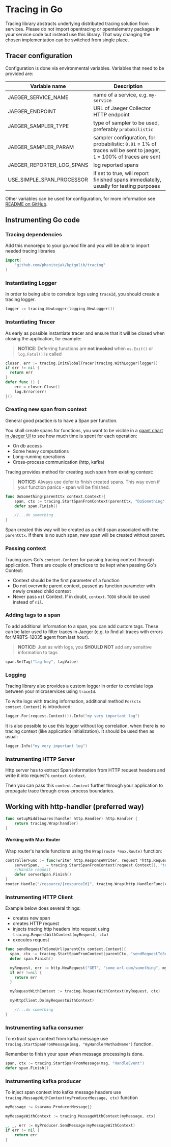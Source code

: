 # Tracing in Go

Tracing library abstracts underlying distributed tracing solution from services.
Please do not import opentracing or opentelemetry packages in your service code but instead use this library.
That way changing the chosen implementation can be switched from single place.

## Tracer configuration

Configuration is done via environmental variables. Variables that need to be provided are:

| Variable name             | Description                                                                                                           |
| ------------------------- | --------------------------------------------------------------------------------------------------------------------- |
| JAEGER_SERVICE_NAME       | name of a service, e.g. `my-service`                                                                                  |
| JAEGER_ENDPOINT           | URL of Jaeger Collector HTTP endpoint                                                                                 |
| JAEGER_SAMPLER_TYPE       | type of sampler to be used, preferably `probabilistic`                                                                |
| JAEGER_SAMPLER_PARAM      | sampler configuration, for probabilistic: `0.01` = 1% of traces will be sent to jaeger, `1` = 100% of traces are sent |
| JAEGER_REPORTER_LOG_SPANS | log reported spans                                                                                                    |
| USE_SIMPLE_SPAN_PROCESSOR | if set to true, will report finished spans immediatelly, usually for testing purposes                                 |

Other variables can be used for configuration, for more information see [README on GitHub](https://github.com/jaegertracing/jaeger-client-go).

## Instrumenting Go code

### Tracing dependencies

Add this monorepo to your go.mod file and you will be able to import needed tracing libraries

```go
import(
	"github.com/phanitejak/kptgolib/tracing"
)
```

### Instantiating Logger

In order to being able to correlate logs using `traceId`, you should create a tracing logger.

```go
logger := tracing.NewLogger(logging.NewLogger())
```

### Instantiating Tracer

As early as possible instantiate tracer and ensure that it will be closed when closing the application, for example:

> **NOTICE:** Deferring functions are **not invoked** when `os.Exit()` or `log.Fatal()` is called

```go
closer, err := tracing.InitGlobalTracer(tracing.WithLogger(logger))
if err != nil {
  return err
}
defer func () {
	err = closer.Close()
	log.Error(err)
}()
```

### Creating new span from context

General good practice is to have a Span per function.

You shall create spans for functions, you want to be visible in a [gaant chart in Jaeger UI](https://www.jaegertracing.io/docs/1.12/#trace-detail-view) to see how much time is spent for each operation:

- On db access
- Some heavy computations
- Long-running operations
- Cross-process communication (http, kafka)

Tracing provides method for creating such span from existing context:

> **NOTICE:** Always use defer to finish created spans.
> This way even if your function panics - span will be finished.

```go
func DoSomething(parentCtx context.Context){
	span, ctx := tracing.StartSpanFromContext(parentCtx, "DoSomething")
	defer span.Finish()

	//...do something
}
```

Span created this way will be created as a child span associated with the `parentCtx`.
If there is no such span, new span will be created without parent.

### Passing context

Tracing uses Go's `context.Context` for passing tracing context through application.
There are couple of practices to be kept when passing Go's Context:

- Context should be the first parameter of a function
- Do not overwrite parent context, passed as function parameter with newly created child context
- Never pass `nil` Context. If in doubt, `context.TODO` should be used instead of `nil`.

### Adding tags to a span

To add additional information to a span, you can add custom tags.
These can be later used to filter traces in Jaeger (e.g. to find all traces with errors for MRBTS-12035 agent from last hour).

> **NOTICE:** Just as with logs, you **SHOULD NOT** add any sensitive information to tags

```go
span.SetTag("tag-key", tagValue)
```

### Logging

Tracing library also provides a custom logger in order to correlate logs between your microservices using `traceId`.

To write logs with tracing information, additional method `For(ctx context.Context)` is introduced:

```go
logger.For(request.Context()).Info("my very important log")
```

It is also possible to use this logger without log correlation, when there is no tracing context (like application initialization).
It should be used then as usual:

```go
logger.Info("my very important log")
```

### Instrumenting HTTP Server

Http server has to extract Span information from HTTP request headers and write it into request's `context.Context`.

Then you can pass this `context.Context` further through your application to propagate trace through cross-process boundaries.

## Working with http-handler (preferred way)

```go
func setupMiddlewares(handler http.Handler) http.Handler {
	return tracing.Wrap(handler)
}
```

#### Working with Mux Router

Wrap router's handle functions using the `Wrap(route *mux.Route)` function:

```go
controllerFunc := func(writer http.ResponseWriter, request *http.Request) {
    serverSpan, _ = tracing.StartSpanFromContext(request.Context(), "test server")
	//Handle request
    defer serverSpan.Finish()
}
router.Handle("/resource/{resourceId}", tracing.Wrap(http.HandlerFunc(controllerFunc)))
```

### Instrumenting HTTP Client

Example below does several things:

- creates new span
- creates HTTP request
- injects tracing http headers into request using `tracing.RequestWithContext(myRequest, ctx)`
- executes request

```go
func sendRequestToSomeUrl(parentCtx context.Context){
  span, ctx := tracing.StartSpanFromContext(parentCtx, "sendRequestToSomeUrl")
  defer span.Finish()

  myRequest, err := http.NewRequest("GET", "some-url.com/something", myReader)
  if err !=nil {
  	return err
  }

  myRequestWithContext := tracing.RequestWithContext(myRequest, ctx)

  myHttpClient.Do(myRequestWithContext)

	//...do something
}
```

### Instrumenting kafka consumer

To extract span context from kafka message use `tracing.StartSpanFromMessage(msg, "myHandlerMethodName")` function.

Remember to finish your span when message processing is done.

```go
span, ctx := tracing.StartSpanFromMessage(msg, "HandleEvent")
defer span.Finish()
```

### Instrumenting kafka producer

To inject span context into kafka message headers use `tracing.MessageWithContext(myProducerMessage, ctx)` function

```go
myMessage := &sarama.ProducerMessage{}

myMessageWithContext := tracing.MessageWithContext(myMessage, ctx)

_, _, err := myProducer.SendMessage(myMessageWithContext)
if err != nil {
	return err
}
```
